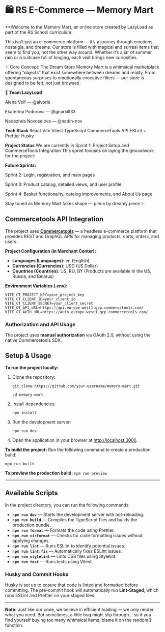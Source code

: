 # 🛍️ **RS E-Commerce — Memory Mart**

\*\*Welcome to the Memory Mart, an online store created by LazyLoad as part of the RS School curriculum.

This isn’t just an e-commerce platform — it’s a journey through emotions, nostalgia, and dreams.
Our store is filled with magical and surreal items that seem to find you, not the other way around. Whether it’s a jar of summer rain or a suitcase full of longing, each visit brings new curiosities.

✨ Core Concept: The Dream Store
Memory Mart is a whimsical marketplace offering “objects” that exist somewhere between dreams and reality.
From spontaneous surprises to emotionally evocative filters — our store is designed to be felt, not just browsed.

🤝 **Team LazyLoad**

Alena Volf — @alvorie

Ekaterina Podorova — @gnarkill33

Nadezhda Novoselova — @nadin-nov

**Tech Stack**
React
Vite
Vitest
TypeScript
CommerceTools API
ESLint + Prettier
Husky

**Project Status**
We are currently in Sprint 1: Project Setup and CommerceTools Integration
This sprint focuses on laying the groundwork for the project:

**Future Sprints:**

Sprint 2: Login, registration, and main pages

Sprint 3: Product catalog, detailed views, and user profile

Sprint 4: Basket functionality, catalog improvements, and About Us page

Stay tuned as Memory Mart takes shape — piece by dreamy piece ✨

## **Commercetools API Integration**

The project uses [**Commercetools**](https://commercetools.com/) — a headless e-commerce platform that provides REST and GraphQL APIs for managing products, carts, orders, and users.

**Project Configuration (in Merchant Center):**

- **Languages (Languages)**: en (English)
- **Currencies (Currencies)**: USD (US Dollar)
- **Countries (Countries)**: US, RU, BY
  (Products are available in the US, Russia, and Belarus)

**Environment Variables (.env):**

```env
VITE_CT_PROJECT_KEY=your_project_key
VITE_CT_CLIENT_ID=your_client_id
VITE_CT_CLIENT_SECRET=your_client_secret
VITE_CT_API_URL=https://api.europe-west1.gcp.commercetools.com/
VITE_CT_AUTH_URL=https://auth.europe-west1.gcp.commercetools.com/
```

### **Authorization and API Usage**

The project uses **manual authorization** via OAuth 2.0, without using the native Commercetools SDK.

## Setup & Usage

**To run the project locally:**

1. Clone the repository:

   `git clone https://github.com/your-username/memory-mart.git`

   `cd memory-mart`

2. Install dependencies:

   `npm install`

3. Run the development server:

   `npm run dev`

4. Open the application in your browser at [http://localhost:3000](http://localhost:3000).

**To build the project:**
Run the following command to create a production build:

`npm run build`

**To preview the production build:**
`npm run preview`

---

## Available Scripts

In the project directory, you can run the following commands:

- **`npm run dev`** — Starts the development server with hot-reloading.
- **`npm run build`** — Compiles the TypeScript files and builds the production bundle.
- **`npm run format`** — Formats the code using Prettier.
- **`npm run ci:format`** — Checks for code formatting issues without applying changes.
- **`npm run lint`** — Runs ESLint to identify potential issues.
- **`npm run lint:fix`** — Automatically fixes ESLint issues.
- **`npm run stylelint`** — Lints CSS files using Stylelint.
- **`npm run test`** — Runs tests using Vitest.

### **Husky and Commit Hooks**

Husky is set up to ensure that code is linted and formatted before committing. The pre-commit hook will automatically run **Lint-Staged**, which runs ESLint and Prettier on your staged files.

---

**Note:** Just like our code, we believe in efficient loading — we only render what you need. But sometimes, a little bug might slip through... so if you find yourself buying too many whimsical items, blame it on the random() function.

